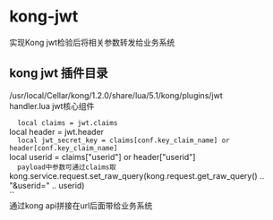 # kong-jwt 
实现Kong jwt检验后将相关参数转发给业务系统   

## kong jwt 插件目录  
/usr/local/Cellar/kong/1.2.0/share/lua/5.1/kong/plugins/jwt  
handler.lua jwt核心组件  

``  
  local claims = jwt.claims 
``  
  local header = jwt.header  
``  
  local jwt_secret_key = claims[conf.key_claim_name] or header[conf.key_claim_name]  
``  
  local userid = claims["userid"] or header["userid"]  
``  
payload中参数可通过claims取  
``  
  kong.service.request.set_raw_query(kong.request.get_raw_query() .. "&userid=" .. userid)  
``  
通过kong api拼接在url后面带给业务系统  
